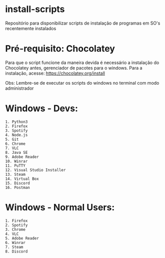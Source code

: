 # install-scripts
Repositório para disponibilizar scripts de instalação de programas em SO's recentemente instalados

# Pré-requisito: Chocolatey

Para que o script funcione da maneira devida é necessário a instalação do Chocolatey antes,
gerenciador de pacotes para o windows. Para a instalação, acesse: https://chocolatey.org/install

Obs: Lembre-se de executar os scripts do windows no terminal com modo administrador

# Windows - Devs:

    1. Python3
    2. Firefox
    3. Spotify
    4. Node.js
    5. Git
    6. Chrome
    7. VLC
    8. Java SE
    9. Adobe Reader
    10. Winrar
    11. PuTTY
    12. Visual Studio Installer
    13. Steam
    14. Virtual Box
    15. Discord
    16. Postman

# Windows - Normal Users: 

    1. Firefox
    2. Spotify
    3. Chrome
    4. VLC
    5. Adobe Reader
    6. Winrar
    7. Steam
    8. Discord
